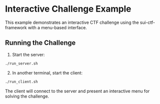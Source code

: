 # Interactive Challenge Example

This example demonstrates an interactive CTF challenge using the sui-ctf-framework with a menu-based interface.

## Running the Challenge

1. Start the server:
```bash
./run_server.sh
```

2. In another terminal, start the client:
```bash
./run_client.sh
```

The client will connect to the server and present an interactive menu for solving the challenge.